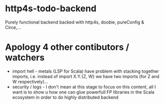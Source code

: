 # http4s-todo-backend
Purely functional backend backed with http4s, doobie, pureConfig & Circe,...
# Apology 4 other contibutors / watchers
- import hell - metals (LSP for Scala) have problem with stacking together imports, i.e. instead of import X.Y.{Z, W} we have two imports (for Z and W respectively)...
- security / logs - I don't mean at this stage to focus on this content, all I want is to show u how one can glue powerfull FP libraries in the Scala ecosystem in order to do highly distributed backend 
